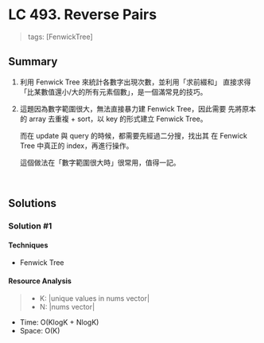 # LC 493. Reverse Pairs
> tags: [FenwickTree]

## Summary
1.  利用 Fenwick Tree 來統計各數字出現次數，並利用「求前綴和」
    直接求得「比某數值還小/大的所有元素個數」，是一個滿常見的技巧。

2.  這題因為數字範圍很大，無法直接暴力建 Fenwick Tree，因此需要
    先將原本的 array 去重複 + sort，以 key 的形式建立 Fenwick Tree。

    而在 update 與 query 的時候，都需要先經過二分搜，找出其
    在 Fenwick Tree 中真正的 index，再進行操作。

    這個做法在「數字範圍很大時」很常用，值得一記。
<br>

## Solutions
### Solution #1
#### Techniques
- Fenwick Tree

#### Resource Analysis
> - K: |unique values in nums vector|
> - N: |nums vector|
- Time: O(KlogK + NlogK)
- Space: O(K)
